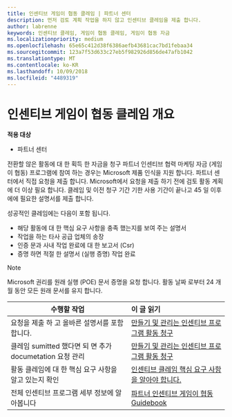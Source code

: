 ```yaml
---
title: 인센티브 게임이 협동 클레임 | 파트너 센터
description: 먼저 검토 계획 작업을 하지 않고 인센티브 클레임을 제출 합니다.
author: labrenne
keywords: 인센티브 클레임, 게임이 협동 클레임, 게임이 협동 자금
ms.localizationpriority: medium
ms.openlocfilehash: 65e65c412d38f6386aefb43681cac7bd1febaa34
ms.sourcegitcommit: 123a7f53d633c27eb5f982926d856de47afb1042
ms.translationtype: MT
ms.contentlocale: ko-KR
ms.lasthandoff: 10/09/2018
ms.locfileid: "4489319"
---
```

# <a name="incentives-co-op-claims-overview"></a>인센티브 게임이 협동 클레임 개요

**적용 대상**

- 파트너 센터

전환할 않은 활동에 대 한 획득 한 자금을 청구 파트너 인센티브 협력 마케팅 자금 (게임이 협동) 프로그램에 참여 하는 경우는 Microsoft 제품 인식을 지원 합니다. 파트너 센터에서 직접 요청을 제출 합니다. Microsoft에서 요청을 제출 하기 전에 검토 활동 계획에 더 이상 필요 합니다. 클레임 및 이전 청구 기간 기한 사용 기간이 끝나고 45 일 이후에에 필요한 설명서를 제출 합니다. 

성공적인 클레임에는 다음이 포함 됩니다.

- 해당 활동에 대 한 핵심 요구 사항을 충족 했는지를 보여 주는 설명서
- 작업을 하는 타사 공급 업체의 송장
- 인증 문과 사내 작업 완료에 대 한 보고서 (Csr)
- 증명 하면 적절 한 설명서 (실행 증명) 작업 완료 

>[!NOTE]
>Microsoft 권리를 원래 실행 (POE) 문서 증명을 요청 합니다. 활동 날짜 로부터 24 개월 동안 모든 원래 문서를 유지 합니다. 

|**수행할 작업**   |**이 글 읽기**   |
|-----------------|:--------------------------------------|
|요청을 제출 하 고 올바른 설명서를 포함 합니다.|[만들기 및 관리는 인센티브 프로그램 활동 청구](create-incentives-claims.md)|
|클레임 sumitted 했다면 되 면 추가 documetation 요청 관리|[만들기 및 관리는 인센티브 프로그램 활동 청구](create-incentives-claims.md)  |
|활동 클레임에 대 한 핵심 요구 사항을 알고 있는지 확인|[인센티브 클레임 핵심 요구 사항을 알아야 합니다.](core-requirements.md)   |
|전체 인센티브 프로그램 세부 정보에 알아봅니다|[파트너 인센티브 게임이 협동 Guidebook](https://assets.microsoft.com/coop-guidebook.pdf)
                                                                                 
                                   